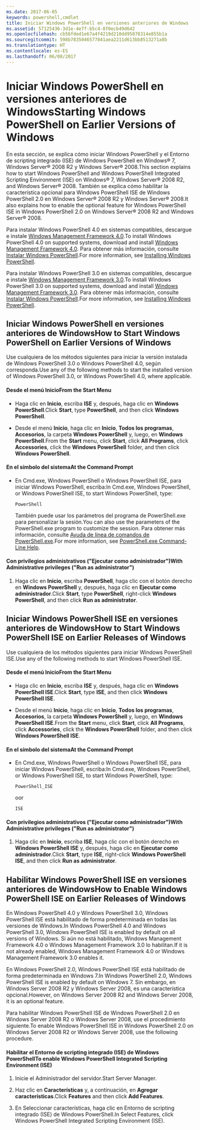 ```yaml
---
ms.date: 2017-06-05
keywords: powershell,cmdlet
title: Iniciar Windows PowerShell en versiones anteriores de Windows
ms.assetid: 57125436-3d1e-4e7f-b5c4-8f0ecb49d642
ms.openlocfilehash: cb56fded1e67a4f4219d210dd95078314e855b1a
ms.sourcegitcommit: 598b7835046577841aea2211d613bb8513271a8b
ms.translationtype: HT
ms.contentlocale: es-ES
ms.lasthandoff: 06/08/2017
---
```

# <a name="starting-windows-powershell-on-earlier-versions-of-windows"></a><span data-ttu-id="27093-103">Iniciar Windows PowerShell en versiones anteriores de Windows</span><span class="sxs-lookup"><span data-stu-id="27093-103">Starting Windows PowerShell on Earlier Versions of Windows</span></span>
<span data-ttu-id="27093-104">En esta sección, se explica cómo iniciar Windows PowerShell y el Entorno de scripting integrado (ISE) de Windows PowerShell en Windows® 7, Windows Server® 2008 R2 y Windows Server® 2008.</span><span class="sxs-lookup"><span data-stu-id="27093-104">This section explains how to start Windows PowerShell and Windows PowerShell Integrated Scripting Environment (ISE) on Windows® 7, Windows Server® 2008 R2, and Windows Server® 2008.</span></span> <span data-ttu-id="27093-105">También se explica cómo habilitar la característica opcional para Windows PowerShell ISE de Windows PowerShell 2.0 en Windows Server® 2008 R2 y Windows Server® 2008.</span><span class="sxs-lookup"><span data-stu-id="27093-105">It also explains how to enable the optional feature for Windows PowerShell ISE in Windows PowerShell 2.0 on Windows Server® 2008 R2 and Windows Server® 2008.</span></span>

<span data-ttu-id="27093-106">Para instalar Windows PowerShell 4.0 en sistemas compatibles, descargue e instale [Windows Management Framework 4.0](http://go.microsoft.com/fwlink/?LinkID=293881).</span><span class="sxs-lookup"><span data-stu-id="27093-106">To install Windows PowerShell 4.0 on supported systems, download and install [Windows Management Framework 4.0](http://go.microsoft.com/fwlink/?LinkID=293881).</span></span> <span data-ttu-id="27093-107">Para obtener más información, consulte [Instalar Windows PowerShell](Installing-Windows-PowerShell.md).</span><span class="sxs-lookup"><span data-stu-id="27093-107">For more information, see [Installing Windows PowerShell](Installing-Windows-PowerShell.md).</span></span>

<span data-ttu-id="27093-108">Para instalar Windows PowerShell 3.0 en sistemas compatibles, descargue e instale [Windows Management Framework 3.0](http://go.microsoft.com/fwlink/?LinkID=240290).</span><span class="sxs-lookup"><span data-stu-id="27093-108">To install Windows PowerShell 3.0 on supported systems, download and install [Windows Management Framework 3.0](http://go.microsoft.com/fwlink/?LinkID=240290).</span></span> <span data-ttu-id="27093-109">Para obtener más información, consulte [Instalar Windows PowerShell](Installing-Windows-PowerShell.md).</span><span class="sxs-lookup"><span data-stu-id="27093-109">For more information, see [Installing Windows PowerShell](Installing-Windows-PowerShell.md).</span></span>

## <a name="how-to-start-windows-powershell-on-earlier-versions-of-windows"></a><span data-ttu-id="27093-110">Iniciar Windows PowerShell en versiones anteriores de Windows</span><span class="sxs-lookup"><span data-stu-id="27093-110">How to Start Windows PowerShell on Earlier Versions of Windows</span></span>
<span data-ttu-id="27093-111">Use cualquiera de los métodos siguientes para iniciar la versión instalada de Windows PowerShell 3.0 o Windows PowerShell 4.0, según corresponda.</span><span class="sxs-lookup"><span data-stu-id="27093-111">Use any of the following methods to start the installed version of Windows PowerShell 3.0, or Windows PowerShell 4.0, where applicable.</span></span>

#### <a name="from-the-start-menu"></a><span data-ttu-id="27093-112">Desde el menú Inicio</span><span class="sxs-lookup"><span data-stu-id="27093-112">From the Start Menu</span></span>

-   <span data-ttu-id="27093-113">Haga clic en **Inicio**, escriba **ISE** y, después, haga clic en **Windows PowerShell**.</span><span class="sxs-lookup"><span data-stu-id="27093-113">Click **Start**, type **PowerShell**, and then click **Windows PowerShell**.</span></span>

-   <span data-ttu-id="27093-114">Desde el menú **Inicio**, haga clic en **Inicio**, **Todos los programas**, **Accesorios**, la carpeta **Windows PowerShell** y, luego, en **Windows PowerShell**.</span><span class="sxs-lookup"><span data-stu-id="27093-114">From the **Start** menu, click **Start**, click **All Programs**, click **Accessories**, click the **Windows PowerShell** folder, and then click **Windows PowerShell**.</span></span>

#### <a name="at-the-command-prompt"></a><span data-ttu-id="27093-115">En el símbolo del sistema</span><span class="sxs-lookup"><span data-stu-id="27093-115">At the Command Prompt</span></span>

-   <span data-ttu-id="27093-116">En Cmd.exe, Windows PowerShell o Windows PowerShell ISE, para iniciar Windows PowerShell, escriba:</span><span class="sxs-lookup"><span data-stu-id="27093-116">In Cmd.exe, Windows PowerShell, or Windows PowerShell ISE, to start Windows PowerShell, type:</span></span>

    ```
    PowerShell
    ```

    <span data-ttu-id="27093-117">También puede usar los parámetros del programa de PowerShell.exe para personalizar la sesión.</span><span class="sxs-lookup"><span data-stu-id="27093-117">You can also use the parameters of the PowerShell.exe program to customize the session.</span></span> <span data-ttu-id="27093-118">Para obtener más información, consulte [Ayuda de línea de comandos de PowerShell.exe](../core-powershell/console/PowerShell.exe-Command-Line-Help.md).</span><span class="sxs-lookup"><span data-stu-id="27093-118">For more information, see [PowerShell.exe Command-Line Help](../core-powershell/console/PowerShell.exe-Command-Line-Help.md).</span></span>

#### <a name="with-administrative-privileges-run-as-administrator"></a><span data-ttu-id="27093-119">Con privilegios administrativos ("Ejecutar como administrador")</span><span class="sxs-lookup"><span data-stu-id="27093-119">With Administrative privileges ("Run as administrator")</span></span>

1.  <span data-ttu-id="27093-120">Haga clic en **Inicio**, escriba **PowerShell**, haga clic con el botón derecho en **Windows PowerShell** y, después, haga clic en **Ejecutar como administrador**.</span><span class="sxs-lookup"><span data-stu-id="27093-120">Click **Start**, type **PowerShell**, right-click **Windows PowerShell**, and then click **Run as administrator**.</span></span>

## <a name="how-to-start-windows-powershell-ise-on-earlier-releases-of-windows"></a><span data-ttu-id="27093-121">Iniciar Windows PowerShell ISE en versiones anteriores de Windows</span><span class="sxs-lookup"><span data-stu-id="27093-121">How to Start Windows PowerShell ISE on Earlier Releases of Windows</span></span>
<span data-ttu-id="27093-122">Use cualquiera de los métodos siguientes para iniciar Windows PowerShell ISE.</span><span class="sxs-lookup"><span data-stu-id="27093-122">Use any of the following methods to start Windows PowerShell ISE.</span></span>

#### <a name="from-the-start-menu"></a><span data-ttu-id="27093-123">Desde el menú Inicio</span><span class="sxs-lookup"><span data-stu-id="27093-123">From the Start Menu</span></span>

-   <span data-ttu-id="27093-124">Haga clic en **Inicio**, escriba **ISE** y, después, haga clic en **Windows PowerShell ISE**.</span><span class="sxs-lookup"><span data-stu-id="27093-124">Click **Start**, type **ISE**, and then click **Windows PowerShell ISE**.</span></span>

-   <span data-ttu-id="27093-125">Desde el menú **Inicio**, haga clic en **Inicio**, **Todos los programas**, **Accesorios**, la carpeta **Windows PowerShell** y, luego, en **Windows PowerShell ISE**.</span><span class="sxs-lookup"><span data-stu-id="27093-125">From the **Start** menu, click **Start**, click **All Programs**, click **Accessories**, click the **Windows PowerShell** folder, and then click **Windows PowerShell ISE**.</span></span>

#### <a name="at-the-command-prompt"></a><span data-ttu-id="27093-126">En el símbolo del sistema</span><span class="sxs-lookup"><span data-stu-id="27093-126">At the Command Prompt</span></span>

-   <span data-ttu-id="27093-127">En Cmd.exe, Windows PowerShell o Windows PowerShell ISE, para iniciar Windows PowerShell, escriba:</span><span class="sxs-lookup"><span data-stu-id="27093-127">In Cmd.exe, Windows PowerShell, or Windows PowerShell ISE, to start Windows PowerShell, type:</span></span>

    ```
    PowerShell_ISE
    ```

    <span data-ttu-id="27093-128">o</span><span class="sxs-lookup"><span data-stu-id="27093-128">or</span></span>

    ```
    ISE
    ```

#### <a name="with-administrative-privileges-run-as-administrator"></a><span data-ttu-id="27093-129">Con privilegios administrativos ("Ejecutar como administrador")</span><span class="sxs-lookup"><span data-stu-id="27093-129">With Administrative privileges ("Run as administrator")</span></span>

1.  <span data-ttu-id="27093-130">Haga clic en **Inicio**, escriba **ISE**, haga clic con el botón derecho en **Windows PowerShell ISE** y, después, haga clic en **Ejecutar como administrador**.</span><span class="sxs-lookup"><span data-stu-id="27093-130">Click **Start**, type **ISE**, right-click **Windows PowerShell ISE**, and then click **Run as administrator**.</span></span>

## <a name="how-to-enable-windows-powershell-ise-on-earlier-releases-of-windows"></a><span data-ttu-id="27093-131">Habilitar Windows PowerShell ISE en versiones anteriores de Windows</span><span class="sxs-lookup"><span data-stu-id="27093-131">How to Enable Windows PowerShell ISE on Earlier Releases of Windows</span></span>
<span data-ttu-id="27093-132">En Windows PowerShell 4.0 y Windows PowerShell 3.0, Windows PowerShell ISE está habilitado de forma predeterminada en todas las versiones de Windows.</span><span class="sxs-lookup"><span data-stu-id="27093-132">In Windows PowerShell 4.0 and Windows PowerShell 3.0, Windows PowerShell ISE is enabled by default on all versions of Windows.</span></span> <span data-ttu-id="27093-133">Si aún no está habilitado, Windows Management Framework 4.0 o Windows Management Framework 3.0 lo habilitan.</span><span class="sxs-lookup"><span data-stu-id="27093-133">If it is not already enabled, Windows Management Framework 4.0 or Windows Management Framework 3.0 enables it.</span></span>

<span data-ttu-id="27093-134">En Windows PowerShell 2.0, Windows PowerShell ISE está habilitado de forma predeterminada en Windows 7.</span><span class="sxs-lookup"><span data-stu-id="27093-134">In Windows PowerShell 2.0, Windows PowerShell ISE is enabled by default on Windows 7.</span></span> <span data-ttu-id="27093-135">Sin embargo, en Windows Server 2008 R2 y Windows Server 2008, es una característica opcional.</span><span class="sxs-lookup"><span data-stu-id="27093-135">However, on Windows Server 2008 R2 and Windows Server 2008, it is an optional feature.</span></span>

<span data-ttu-id="27093-136">Para habilitar Windows PowerShell ISE de Windows PowerShell 2.0 en Windows Server 2008 R2 o Windows Server 2008, use el procedimiento siguiente.</span><span class="sxs-lookup"><span data-stu-id="27093-136">To enable Windows PowerShell ISE in Windows PowerShell 2.0 on Windows Server 2008 R2 or Windows Server 2008, use the following procedure.</span></span>

#### <a name="to-enable-windows-powershell-integrated-scripting-environment-ise"></a><span data-ttu-id="27093-137">Habilitar el Entorno de scripting integrado (ISE) de Windows PowerShell</span><span class="sxs-lookup"><span data-stu-id="27093-137">To enable Windows PowerShell Integrated Scripting Environment (ISE)</span></span>

1.  <span data-ttu-id="27093-138">Inicie el Administrador del servidor.</span><span class="sxs-lookup"><span data-stu-id="27093-138">Start Server Manager.</span></span>

2.  <span data-ttu-id="27093-139">Haz clic en **Características** y, a continuación, en **Agregar características**.</span><span class="sxs-lookup"><span data-stu-id="27093-139">Click **Features** and then click **Add Features**.</span></span>

3.  <span data-ttu-id="27093-140">En Seleccionar características, haga clic en Entorno de scripting integrado (ISE) de Windows PowerShell.</span><span class="sxs-lookup"><span data-stu-id="27093-140">In Select Features, click Windows PowerShell Integrated Scripting Environment (ISE).</span></span>

